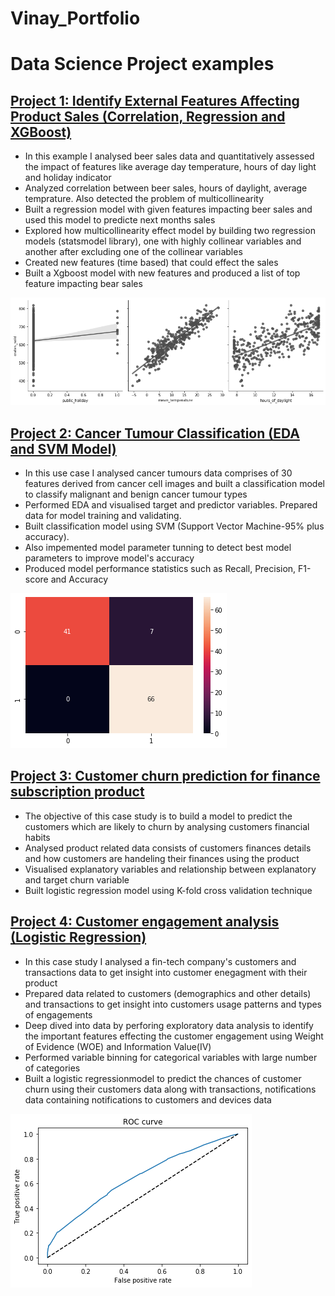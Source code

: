 # Vinay_Portfolio

# Data Science Project examples

## [Project 1: Identify External Features Affecting Product Sales (Correlation, Regression and XGBoost)](https://github.com/vinayamsnl/Data-Science-Projects)

* In this example I analysed beer sales data and quantitatively assessed the impact of features like average day temperature, hours of day light and holiday indicator
* Analyzed correlation between beer sales, hours of daylight, average temprature. Also detected the problem of multicollinearity
* Built a regression model with given features impacting beer sales and used this model to predicte next months sales 
* Explored how multicollinearity effect model by building two regression models (statsmodel library), one with highly collinear variables and another after excluding one of the collinear variables
* Created new features (time based) that could effect the sales
* Built a Xgboost model with new features and produced a list of top feature impacting bear sales

![](/Images/Regression.png)


## [Project 2: Cancer Tumour Classification (EDA and SVM Model)](https://github.com/vinayamsnl/Data-Science-Projects)

* In this use case I analysed cancer tumours data comprises of 30 features derived from cancer cell images and built a classification model to classify malignant and benign cancer tumour types 
* Performed EDA and visualised target and predictor variables. Prepared data for model training and validating.
* Built classification model using SVM (Support Vector Machine-95% plus accuracy).
* Also impemented model parameter tunning to detect best model parameters to improve model's accuracy
* Produced model performance statistics such as Recall, Precision, F1-score and Accuracy 

![](/Images/confusion_matrix.png)

## [Project 3: Customer churn prediction for finance subscription product](https://github.com/vinayamsnl/Data-Science-Projects)
* The objective of this case study is to build a model to predict the customers which are likely to churn by analysing customers financial habits 
* Analysed product related data consists of customers finances details and how customers are handeling their finances using the product
* Visualised explanatory variables and relationship between explanatory and target churn variable
* Built logistic regression model using K-fold cross validation technique  


## [Project 4: Customer engagement analysis (Logistic Regression)](https://github.com/vinayamsnl/Customer-Analysis-Project)

* In this case study I analysed a fin-tech company's customers and transactions data to get insight into customer enegagment with their product
* Prepared data related to customers (demographics and other details) and transactions to get insight into customers usage patterns and types of engagements
* Deep dived into data by perforing exploratory data analysis to identify the important features effecting the customer engagement using Weight of Evidence (WOE) and Information Value(IV)
* Performed variable binning for categorical variables with large number of categories
* Built a logistic regressionmodel to predict the chances of customer churn using their customers data along with transactions, notifications data containing notifications to customers and devices data 

![](/Images/ROC.png)

